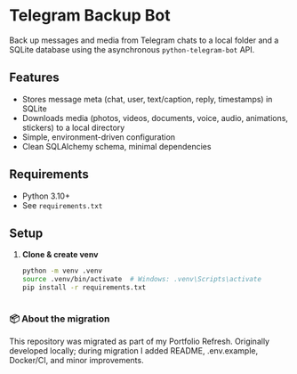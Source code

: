 # Telegram Backup Bot

Back up messages and media from Telegram chats to a local folder and a SQLite database using the asynchronous `python-telegram-bot` API.

## Features
- Stores message meta (chat, user, text/caption, reply, timestamps) in SQLite
- Downloads media (photos, videos, documents, voice, audio, animations, stickers) to a local directory
- Simple, environment-driven configuration
- Clean SQLAlchemy schema, minimal dependencies

## Requirements
- Python 3.10+
- See `requirements.txt`

## Setup

1. **Clone & create venv**
   ```bash
   python -m venv .venv
   source .venv/bin/activate  # Windows: .venv\Scripts\activate
   pip install -r requirements.txt



### 📦 About the migration
This repository was migrated as part of my Portfolio Refresh.
Originally developed locally; during migration I added README, .env.example, Docker/CI, and minor improvements.
